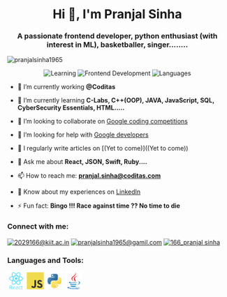 <h1 align="center">Hi 👋, I'm Pranjal Sinha</h1>
<h3 align="center">A passionate frontend developer, python enthusiast (with interest in ML), basketballer, singer........</h3>

<p align="left"> 
  <img src="https://komarev.com/ghpvc/?username=pranjalsinha1965&label=Profile%20views&color=0e75b6&style=flat" alt="pranjalsinha1965" />
</p>

<!-- Your badges -->
<p align="center">
  <img src="https://img.shields.io/badge/Status-Learning-brightgreen" alt="Learning">
  <img src="https://img.shields.io/badge/Focus-Frontend%20Development-blue" alt="Frontend Development">
  <img src="https://img.shields.io/badge/Languages-C--Labs%2C%20C%2B%2B%2C%20Java-ff69b4" alt="Languages">
</p>

<!-- Your current activities and interests -->
- 🔭 I’m currently working **@Coditas**
  
- 🌱 I’m currently learning **C-Labs, C++(OOP), JAVA, JavaScript, SQL, CyberSecurity Essentials, HTML.....**

- 👯 I’m looking to collaborate on [Google coding competitions](https://codingcompetitions.withgoogle.com/)

- 🤝 I’m looking for help with [Google developers](https://developers.google.com/learn?skill=introductory)

- 📝 I regularly write articles on [(Yet to come)]((Yet to come))

- 💬 Ask me about **React, JSON, Swift, Ruby....**

- 📫 How to reach me: **pranjal.sinha@coditas.com**

- 📄 Know about my experiences on [LinkedIn](https://www.linkedin.com/in/pranjal-sinha-9b2137225/)

- ⚡ Fun fact: **Bingo !!! Race against time ?? No time to die**

<!-- Your social links -->
<h3 align="left">Connect with me:</h3>
<p align="left">
  <a href="https://codepen.io/2029166@kiit.ac.in" target="blank"><img align="center" src="https://raw.githubusercontent.com/rahuldkjain/github-profile-readme-generator/master/src/images/icons/Social/codepen.svg" alt="2029166@kiit.ac.in" height="30" width="40" /></a>
  <a href="https://linkedin.com/in/pranjalsinha1965@gamil.com" target="blank"><img align="center" src="https://raw.githubusercontent.com/rahuldkjain/github-profile-readme-generator/master/src/images/icons/Social/linked-in-alt.svg" alt="pranjalsinha1965@gamil.com" height="30" width="40" /></a>
  <a href="https://stackoverflow.com/users/166_pranjal sinha" target="blank"><img align="center" src="https://raw.githubusercontent.com/rahuldkjain/github-profile-readme-generator/master/src/images/icons/Social/stack-overflow.svg" alt="166_pranjal sinha" height="30" width="40" /></a>
  <!-- Add more social links as needed -->
</p>

<!-- Languages and Tools section with icons -->
<h3 align="left">Languages and Tools:</h3>
<p align="left">
  <!-- Your icons go here, replace or add more based on your preferences -->
  <img src="https://raw.githubusercontent.com/devicons/devicon/master/icons/react/react-original-wordmark.svg" alt="React" width="40" height="40"/>
  <img src="https://raw.githubusercontent.com/devicons/devicon/master/icons/javascript/javascript-original.svg" alt="JavaScript" width="40" height="40"/>
  <img src="https://raw.githubusercontent.com/devicons/devicon/master/icons/python/python-original.svg" alt="Python" width="40" height="40"/>
  <img src="https://raw.githubusercontent.com/devicons/devicon/master/icons/java/java-original.svg" alt="Java" width="40" height="40"/>
  <!-- Add more icons for your skills and tools -->
</p>
